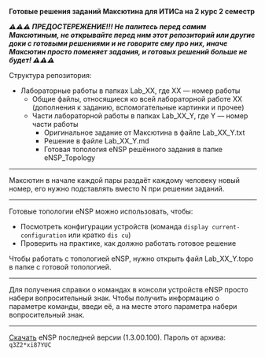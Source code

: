 **Готовые решения заданий Максютина для ИТИСа на 2 курс 2 семестр**

***⚠⚠⚠ ПРЕДОСТЕРЕЖЕНИЕ!!! Не палитесь перед самим Максютиным, не открывайте перед ним этот репозиторий или другие доки с готовыми решениями и не говорите ему про них, иначе Максютин просто поменяет задания, и готовых решений больше не будет! ⚠⚠⚠***

Структура репозитория:

- Лабораторные работы в папках Lab_XX, где XX — номер работы
	- Общие файлы, относящиеся ко всей лабораторной работе XX (дополнения к заданию, вспомогательные картинки и прочее)
	- Части лабораторной работы в папках Lab_XX_Y, где Y — номер части работы
		- Оригинальное задание от Максютина в файле Lab_XX_Y.txt
		- Решение в файле Lab_XX_Y.md
		- Готовая топология eNSP решённого задания в папке eNSP_Topology

---

Максютин в начале каждой пары раздаёт каждому человеку новый номер, его нужно подставлять вместо N при решении заданий.

---

Готовые топологии eNSP можно использовать, чтобы:

- Посмотреть конфигурации устройств (команда `display current-configuration` или кратко `dis cu`)
- Проверить на практике, как должно работать готовое решение

Чтобы работать с топологией eNSP, нужно открыть файл Lab_XX_Y.topo в папке с готовой топологией.

---

Для получения справки о командах в консоли устройств eNSP просто набери вопросительный знак. Чтобы получить информацию о параметре команды, введи её, а на месте этого параметра набери вопросительный знак.

---

[Скачать](https://mega.nz/file/LlgEHITQ#5r8fBBF2ZU9DKRu27wEuqTPcU_mYqPAfmkoTwNdleTc) eNSP последней версии (1.3.00.100). Пароль от архива: `q3Z2*xi87YUC`

